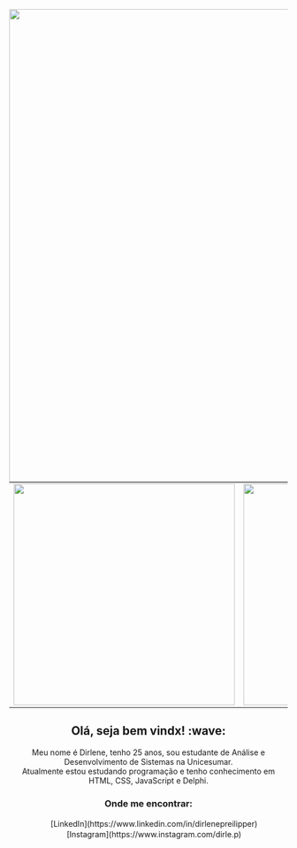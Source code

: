 <center>
  <img width="855px" align="left" src="https://i.imgur.com/6ZafgX0.png"/>
<table>
    <tr>
        <td><img width="400px" align="center" src="https://github-readme-stats.vercel.app/api/top-langs/?username=dirlep&hide=html&layout=compact&theme=buefy" /></td>
        <td><img width="400px" align="center" src="https://github-readme-stats.vercel.app/api?username=dirlep&theme=buefy"/></td>
    </tr>   
</table>
  <h2>Olá, seja bem vindx! :wave:</h2>
  <p>Meu nome é Dirlene, tenho 25 anos, sou estudante de Análise e Desenvolvimento de Sistemas na Unicesumar.<br>
  Atualmente estou estudando programação e tenho conhecimento em HTML, CSS, JavaScript e Delphi. </p>
  
  <h3>Onde me encontrar:</h3>
  <a href="https://www.linkedin.com/in/dirlenepreilipper"><img src="https://github.com/dirlep/dirlep/linkedin.png" width="16"></img></a> [LinkedIn](https://www.linkedin.com/in/dirlenepreilipper) <br>
  <a href="https://www.instagram.com/dirle.p"><img src="https://github.com/dirlep/dirlep/instagram.png" width="16"></img></a> [Instagram](https://www.instagram.com/dirle.p) 
  
</center> 
